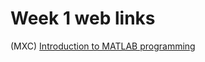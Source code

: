 # Week 1 web links

(MXC) <a href="http://www.mikexcohen.com/lecturelets/matlabintro/matlabintro.ogv">Introduction to MATLAB programming</a>
